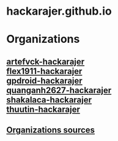 # hackarajer.github.io
Organizations
=
<a href="https://github.comartefvck-hackarajer">artefvck-hackarajer</a><br>
<a href="https://github.comflex1911-hackarajer">flex1911-hackarajer</a><br>
<a href="https://github.comgpdroid-hackarajer">gpdroid-hackarajer</a><br>
<a href="https://github.comquanganh2627-hackarajer">quanganh2627-hackarajer</a><br>
<a href="https://github.comshakalaca-hackarajer">shakalaca-hackarajer</a><br>
<a href="https://github.comthuutin-hackarajer">thuutin-hackarajer</a><br>
--
<a href="https://hackarajer.github.io/sources/">Organizations sources</a>
--
